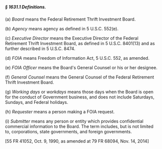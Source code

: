##### § 1631.1 Definitions. #####

(a) *Board* means the Federal Retirement Thrift Investment Board.

(b) *Agency* means agency as defined in 5 U.S.C. 552(e).

(c) *Executive Director* means the Executive Director of the Federal Retirement Thrift Investment Board, as defined in 5 U.S.C. 8401(13) and as further described in 5 U.S.C. 8474.

(d) *FOIA* means Freedom of Information Act, 5 U.S.C. 552, as amended.

(e) *FOIA Officer* means the Board's General Counsel or his or her designee.

(f) *General Counsel* means the General Counsel of the Federal Retirement Thrift Investment Board.

(g) *Working days* or *workdays* means those days when the Board is open for the conduct of Government business, and does not include Saturdays, Sundays, and Federal holidays.

(h) *Requester* means a person making a FOIA request.

(i) *Submitter* means any person or entity which provides confidential commercial information to the Board. The term includes, but is not limited to, corporations, state governments, and foreign governments.

[55 FR 41052, Oct. 9, 1990, as amended at 79 FR 68094, Nov. 14, 2014]